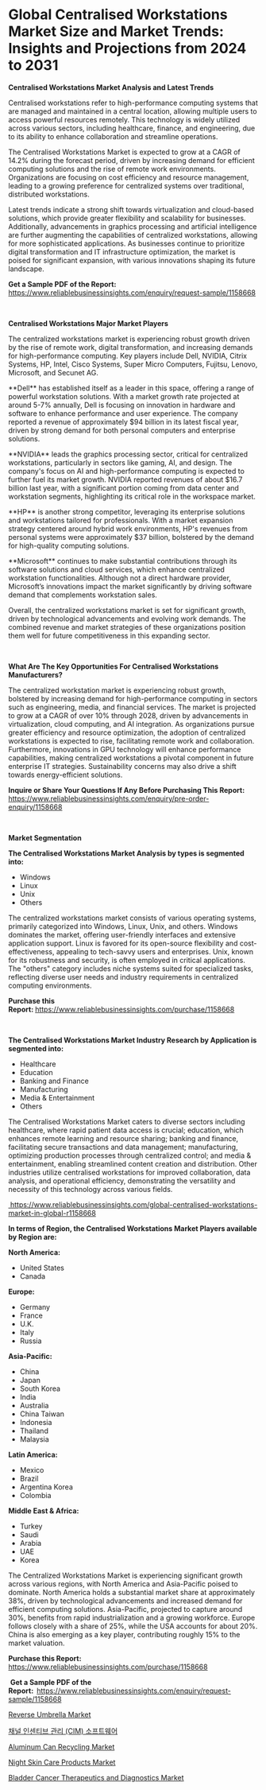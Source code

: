 <p><h1>Global Centralised Workstations Market Size and Market Trends: Insights and Projections from 2024 to 2031</h1></p><p><strong>Centralised Workstations Market Analysis and Latest Trends</strong></p>
<p><p>Centralised workstations refer to high-performance computing systems that are managed and maintained in a central location, allowing multiple users to access powerful resources remotely. This technology is widely utilized across various sectors, including healthcare, finance, and engineering, due to its ability to enhance collaboration and streamline operations. </p><p>The Centralised Workstations Market is expected to grow at a CAGR of 14.2% during the forecast period, driven by increasing demand for efficient computing solutions and the rise of remote work environments. Organizations are focusing on cost efficiency and resource management, leading to a growing preference for centralized systems over traditional, distributed workstations. </p><p>Latest trends indicate a strong shift towards virtualization and cloud-based solutions, which provide greater flexibility and scalability for businesses. Additionally, advancements in graphics processing and artificial intelligence are further augmenting the capabilities of centralized workstations, allowing for more sophisticated applications. As businesses continue to prioritize digital transformation and IT infrastructure optimization, the market is poised for significant expansion, with various innovations shaping its future landscape.</p></p>
<p><strong>Get a Sample PDF of the Report:&nbsp;</strong> <a href="https://www.reliablebusinessinsights.com/enquiry/request-sample/1158668">https://www.reliablebusinessinsights.com/enquiry/request-sample/1158668</a></p>
<p>&nbsp;</p>
<p><strong>Centralised Workstations Major Market Players</strong></p>
<p><p>The centralized workstations market is experiencing robust growth driven by the rise of remote work, digital transformation, and increasing demands for high-performance computing. Key players include Dell, NVIDIA, Citrix Systems, HP, Intel, Cisco Systems, Super Micro Computers, Fujitsu, Lenovo, Microsoft, and Secunet AG.</p><p>**Dell** has established itself as a leader in this space, offering a range of powerful workstation solutions. With a market growth rate projected at around 5-7% annually, Dell is focusing on innovation in hardware and software to enhance performance and user experience. The company reported a revenue of approximately $94 billion in its latest fiscal year, driven by strong demand for both personal computers and enterprise solutions.</p><p>**NVIDIA** leads the graphics processing sector, critical for centralized workstations, particularly in sectors like gaming, AI, and design. The company's focus on AI and high-performance computing is expected to further fuel its market growth. NVIDIA reported revenues of about $16.7 billion last year, with a significant portion coming from data center and workstation segments, highlighting its critical role in the workspace market.</p><p>**HP** is another strong competitor, leveraging its enterprise solutions and workstations tailored for professionals. With a market expansion strategy centered around hybrid work environments, HP's revenues from personal systems were approximately $37 billion, bolstered by the demand for high-quality computing solutions.</p><p>**Microsoft** continues to make substantial contributions through its software solutions and cloud services, which enhance centralized workstation functionalities. Although not a direct hardware provider, Microsoft’s innovations impact the market significantly by driving software demand that complements workstation sales.</p><p>Overall, the centralized workstations market is set for significant growth, driven by technological advancements and evolving work demands. The combined revenue and market strategies of these organizations position them well for future competitiveness in this expanding sector.</p></p>
<p>&nbsp;</p>
<p><strong>What Are The Key Opportunities For Centralised Workstations Manufacturers?</strong></p>
<p><p>The centralized workstation market is experiencing robust growth, bolstered by increasing demand for high-performance computing in sectors such as engineering, media, and financial services. The market is projected to grow at a CAGR of over 10% through 2028, driven by advancements in virtualization, cloud computing, and AI integration. As organizations pursue greater efficiency and resource optimization, the adoption of centralized workstations is expected to rise, facilitating remote work and collaboration. Furthermore, innovations in GPU technology will enhance performance capabilities, making centralized workstations a pivotal component in future enterprise IT strategies. Sustainability concerns may also drive a shift towards energy-efficient solutions.</p></p>
<p><strong>Inquire or Share Your Questions If Any Before Purchasing This Report:</strong> <a href="https://www.reliablebusinessinsights.com/enquiry/pre-order-enquiry/1158668">https://www.reliablebusinessinsights.com/enquiry/pre-order-enquiry/1158668</a></p>
<p>&nbsp;</p>
<p><strong>Market Segmentation</strong></p>
<p><strong>The Centralised Workstations Market Analysis by types is segmented into:</strong></p>
<p><ul><li>Windows</li><li>Linux</li><li>Unix</li><li>Others</li></ul></p>
<p><p>The centralized workstations market consists of various operating systems, primarily categorized into Windows, Linux, Unix, and others. Windows dominates the market, offering user-friendly interfaces and extensive application support. Linux is favored for its open-source flexibility and cost-effectiveness, appealing to tech-savvy users and enterprises. Unix, known for its robustness and security, is often employed in critical applications. The "others" category includes niche systems suited for specialized tasks, reflecting diverse user needs and industry requirements in centralized computing environments.</p></p>
<p><strong>Purchase this Report:&nbsp;</strong><a href="https://www.reliablebusinessinsights.com/purchase/1158668">https://www.reliablebusinessinsights.com/purchase/1158668</a></p>
<p>&nbsp;</p>
<p><strong>The Centralised Workstations Market Industry Research by Application is segmented into:</strong></p>
<p><ul><li>Healthcare</li><li>Education</li><li>Banking and Finance</li><li>Manufacturing</li><li>Media & Entertainment</li><li>Others</li></ul></p>
<p><p>The Centralised Workstations Market caters to diverse sectors including healthcare, where rapid patient data access is crucial; education, which enhances remote learning and resource sharing; banking and finance, facilitating secure transactions and data management; manufacturing, optimizing production processes through centralized control; and media & entertainment, enabling streamlined content creation and distribution. Other industries utilize centralised workstations for improved collaboration, data analysis, and operational efficiency, demonstrating the versatility and necessity of this technology across various fields.</p></p>
<p><a href="https://www.reliablebusinessinsights.com/global-centralised-workstations-market-in-global-r1158668">&nbsp;https://www.reliablebusinessinsights.com/global-centralised-workstations-market-in-global-r1158668</a></p>
<p><strong>In terms of Region, the Centralised Workstations Market Players available by Region are:</strong></p>
<p>
    <p> <strong> North America: </strong>
        <ul>
            <li>United States</li>
            <li>Canada</li>
        </ul>
        </p> 
    <p> <strong> Europe: </strong>
        <ul>
            <li>Germany</li>
            <li>France</li>
            <li>U.K.</li>
            <li>Italy</li>
            <li>Russia</li>
        </ul>
        </p> 
    <p> <strong> Asia-Pacific: </strong>
        <ul>
            <li>China</li>
            <li>Japan</li>
            <li>South Korea</li>
            <li>India</li>
            <li>Australia</li>
            <li>China Taiwan</li>
            <li>Indonesia</li>
            <li>Thailand</li>
            <li>Malaysia</li>
        </ul>
        </p> 
    <p> <strong> Latin America: </strong>
        <ul>
            <li>Mexico</li>
            <li>Brazil</li>
            <li>Argentina Korea</li>
            <li>Colombia</li>
        </ul>
        </p> 
    <p> <strong> Middle East & Africa: </strong>
        <ul>
            <li>Turkey</li>
            <li>Saudi</li>
            <li>Arabia</li>
            <li>UAE</li>
            <li>Korea</li>
        </ul>
    </p>
    </p>
<p><p>The Centralized Workstations Market is experiencing significant growth across various regions, with North America and Asia-Pacific poised to dominate. North America holds a substantial market share at approximately 38%, driven by technological advancements and increased demand for efficient computing solutions. Asia-Pacific, projected to capture around 30%, benefits from rapid industrialization and a growing workforce. Europe follows closely with a share of 25%, while the USA accounts for about 20%. China is also emerging as a key player, contributing roughly 15% to the market valuation.</p></p>
<p><strong>Purchase this Report: </strong><a href="https://www.reliablebusinessinsights.com/purchase/1158668">https://www.reliablebusinessinsights.com/purchase/1158668</a></p>
<p>&nbsp;<strong>Get a Sample PDF of the Report:&nbsp;&nbsp;</strong><a href="https://www.reliablebusinessinsights.com/enquiry/request-sample/1158668">https://www.reliablebusinessinsights.com/enquiry/request-sample/1158668</a></p>
<p><strong></strong></p>
<p><p><a href="https://www.linkedin.com/pulse/global-reverse-umbrella-market-exploring-share-trends-future-di3te?trackingId=rEW5%2BlxVR0%2BI5Fp9pCcMcg%3D%3D">Reverse Umbrella Market</a></p><p><a href="https://medium.com/@melodyfunk1988/channel-incentives-management-cim-software-market-%EC%9D%98-%EA%B8%80%EB%A1%9C%EB%B2%8C-%EC%8B%9C%EC%9E%A5-%EA%B0%9C%EC%9A%94%EB%8A%94-%EC%A0%84-%EC%84%B8%EA%B3%84-%EB%B0%8F-%EC%A3%BC%EC%9A%94-%EC%8B%9C%EC%9E%A5%EC%9D%98-%EC%82%B0%EC%97%85%EC%97%90-%EC%98%81%ED%96%A5%EC%9D%84-%EB%AF%B8%EC%B9%98%EB%8A%94-%EC%A3%BC%EC%9A%94-f0d380ce2c72">채널 인센티브 관리 (CIM) 소프트웨어</a></p><p><a href="https://issuu.com/reportprime-2/docs/aluminum-can-recycling-market-size-_5eb098bb6ad967">Aluminum Can Recycling Market</a></p><p><a href="https://www.linkedin.com/pulse/global-market-pulse-trends-growth-analysis-night-skin-care-fqabe?trackingId=cOvtGcZpTuyJ%2F5E5iVuZgA%3D%3D">Night Skin Care Products Market</a></p><p><a href="https://github.com/SanjidaMahmud81/Market-Research-Report-List-1/blob/main/bladder-cancer-therapeutics-and-diagnostics-market.md">Bladder Cancer Therapeutics and Diagnostics Market</a></p></p>